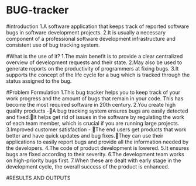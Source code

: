 # BUG-tracker


#introduction
1.A software application that keeps track of reported software bugs in software development projects.
2.It is usually a necessary component of a professional software development infrastructure and consistent use of bug tracking system.


#What is the use of it?
1.The main benefit is to provide a clear  centralized overview of development requests and their state.
2.May also be used to generate reports on the productivity of programmers at fixing bugs.
3.It supports the concept of the life cycle for a bug which is tracked through the status assigned to the bug.


#Problem Formulation
1.This bug tracker helps you to keep track of your work progress and the amount of bugs that remain in your code. This has become the most required software in 20th century.
2.You create high quality products -A bug tracking system ensures bugs are easily detected and fixed.It helps get rid of issues in the software by regulating the work of each team member, which is crucial if you are running large projects.
3.Improved customer satisfaction - The end users get products that work better and have quick updates and bug fixes.They can use their applications to easily report bugs and provide all the information needed by the developers.
4.The code of product development is lowered.
5.It ensures bugs are fixed according to their severity.
6.The development team works on high-priority bugs first.
7.When these are dealt with early stage in the development cycle, the overall success of the product is enhanced.


#RESULTS AND OUTPUTS

